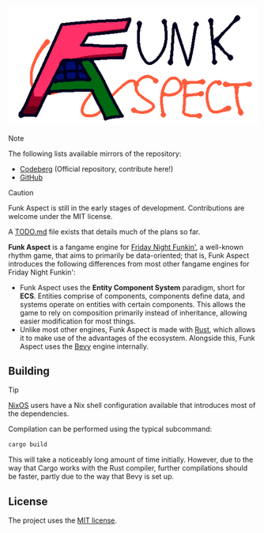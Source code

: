 <div align="center">
  <img src="assets/logo.png" alt="'Funk Aspect' Logo">
</div>

> [!NOTE]
> The following lists available mirrors of the repository:
> * [Codeberg](https://codeberg.org/r6915ee/funk-aspect) (Official repository,
> contribute here!)
> * [GitHub](https://github.com/r6915ee/funk-aspect)

> [!CAUTION]
> Funk Aspect is still in the early stages of development. Contributions are
> welcome under the MIT license.
>
> A [TODO.md](./TODO.md) file exists that details much of the plans so far.

**Funk Aspect** is a fangame engine for
[Friday Night Funkin'](https://funkin.me/), a well-known rhythm game, that aims
to primarily be data-oriented; that is, Funk Aspect introduces the following
differences from most other fangame engines for Friday Night Funkin':

* Funk Aspect uses the **Entity Component System** paradigm, short for **ECS**.
  Entities comprise of components, components define data, and systems operate
  on entities with certain components. This allows the game to rely on
  composition primarily instead of inheritance, allowing easier modification
  for most things.
* Unlike most other engines, Funk Aspect is made with
  [Rust](https://rust-lang.org/), which allows it to make use of the advantages
  of the ecosystem. Alongside this, Funk Aspect uses the
  [Bevy](https://bevy.org/) engine internally.

## Building

> [!TIP]
> [NixOS](https://nixos.org/) users have a Nix shell configuration available
> that introduces most of the dependencies.

Compilation can be performed using the typical subcommand:

```sh
cargo build
```

This will take a noticeably long amount of time initially. However, due to the
way that Cargo works with the Rust compiler, further compilations should be
faster, partly due to the way that Bevy is set up.

## License

The project uses the [MIT license](LICENSE).
